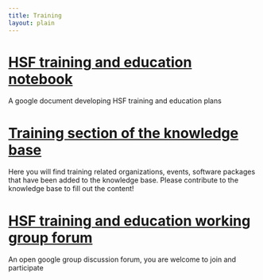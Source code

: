```yaml
---
title: Training
layout: plain
---
```


# [HSF training and education notebook](https://docs.google.com/document/d/1E85vhzgFs37VOlTC6XTqvQOOmLEgAvamyvl4Iz-Sqm4/edit#heading=h.pstok39wu9vm)

A google document developing HSF training and education plans

# [Training section of the knowledge base](http://hepsoftware.org/e/training)

Here you will find training related organizations, events, software packages that have been added to the knowledge base. Please contribute to the knowledge base to fill out the content!

# [HSF training and education working group forum](https://groups.google.com/forum/#!forum/hep-sf-training-wg)

An open google group discussion forum, you are welcome to join and participate